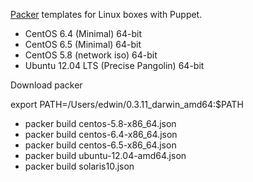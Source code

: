 [Packer](http://packer.io) templates for Linux boxes with Puppet.

* CentOS 6.4 (Minimal) 64-bit
* CentOS 6.5 (Minimal) 64-bit
* CentOS 5.8 (network iso) 64-bit
* Ubuntu 12.04 LTS (Precise Pangolin) 64-bit


Download packer

export PATH=/Users/edwin/0.3.11_darwin_amd64:$PATH

* packer build centos-5.8-x86_64.json
* packer build centos-6.4-x86_64.json
* packer build centos-6.5-x86_64.json
* packer build ubuntu-12.04-amd64.json
* packer build solaris10.json